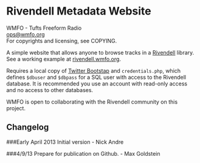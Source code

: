Rivendell Metadata Website
==========================
WMFO - Tufts Freeform Radio  
ops@wmfo.org  
For copyrights and licensing, see COPYING.  

A simple website that allows anyone to browse tracks in a
[Rivendell](http://www.rivendellaudio.org/) library. See a working example at 
[rivendell.wmfo.org](http://rivendell.wmfo.org/).

Requires a local copy of [Twitter
Bootstap](http://twitter.github.io/bootstrap/) and `credentials.php`, which
defines `$dbuser` and `$dbpass` for a SQL user with access to the Rivendell
database. It is recommended you use an account with read-only access and no
access to other databases.

WMFO is open to collaborating with the Rivendell community on this project.

Changelog
---------

###Early April 2013
Initial version - Nick Andre

###4/9/13
Prepare for publication on Github. - Max Goldstein
